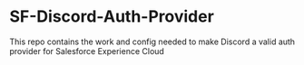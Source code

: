# SF-Discord-Auth-Provider
This repo contains the work and config needed to make Discord a valid auth provider for Salesforce Experience Cloud
